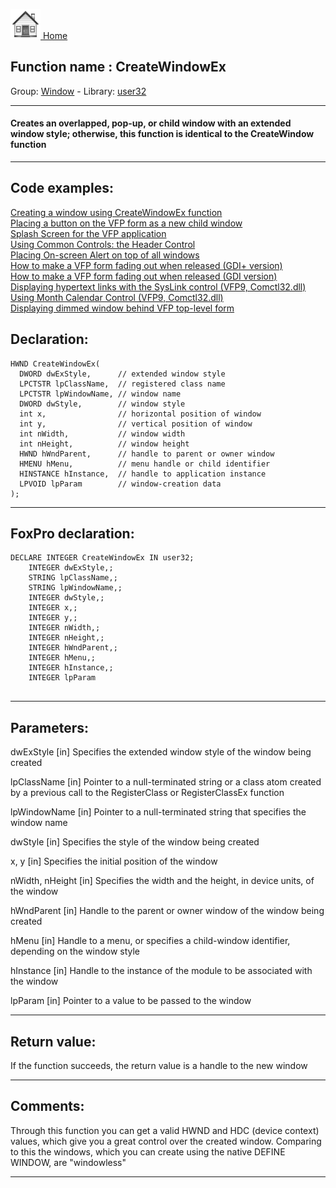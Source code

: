 [<img src="../../images/home.png"> Home ](https://github.com/VFPX/Win32API)  

## Function name : CreateWindowEx
Group: [Window](../../functions_group.md#Window)  -  Library: [user32](../../libraries.md#user32)  
***  


#### Creates an overlapped, pop-up, or child window with an extended window style; otherwise, this function is identical to the CreateWindow function
***  


## Code examples:
[Creating a window using CreateWindowEx function](../../samples/sample_050.md)  
[Placing a button on the VFP form as a new child window](../../samples/sample_274.md)  
[Splash Screen for the VFP application](../../samples/sample_294.md)  
[Using Common Controls: the Header Control](../../samples/sample_298.md)  
[Placing On-screen Alert on top of all windows](../../samples/sample_504.md)  
[How to make a VFP form fading out when released (GDI+ version)](../../samples/sample_527.md)  
[How to make a VFP form fading out when released (GDI version)](../../samples/sample_528.md)  
[Displaying hypertext links with the SysLink control (VFP9, Comctl32.dll)](../../samples/sample_559.md)  
[Using Month Calendar Control (VFP9, Comctl32.dll)](../../samples/sample_560.md)  
[Displaying dimmed window behind VFP top-level form](../../samples/sample_578.md)  

## Declaration:
```foxpro  
HWND CreateWindowEx(
  DWORD dwExStyle,      // extended window style
  LPCTSTR lpClassName,  // registered class name
  LPCTSTR lpWindowName, // window name
  DWORD dwStyle,        // window style
  int x,                // horizontal position of window
  int y,                // vertical position of window
  int nWidth,           // window width
  int nHeight,          // window height
  HWND hWndParent,      // handle to parent or owner window
  HMENU hMenu,          // menu handle or child identifier
  HINSTANCE hInstance,  // handle to application instance
  LPVOID lpParam        // window-creation data
);  
```  
***  


## FoxPro declaration:
```foxpro  
DECLARE INTEGER CreateWindowEx IN user32;
	INTEGER dwExStyle,;
	STRING lpClassName,;
	STRING lpWindowName,;
	INTEGER dwStyle,;
	INTEGER x,;
	INTEGER y,;
	INTEGER nWidth,;
	INTEGER nHeight,;
	INTEGER hWndParent,;
	INTEGER hMenu,;
	INTEGER hInstance,;
	INTEGER lpParam
  
```  
***  


## Parameters:
dwExStyle 
[in] Specifies the extended window style of the window being created

lpClassName 
[in] Pointer to a null-terminated string or a class atom created by a previous call to the RegisterClass or RegisterClassEx function

lpWindowName 
[in] Pointer to a null-terminated string that specifies the window name

dwStyle 
[in] Specifies the style of the window being created

x, y
[in] Specifies the initial position of the window

nWidth, nHeight
[in] Specifies the width and the height, in device units, of the window

hWndParent 
[in] Handle to the parent or owner window of the window being created

hMenu 
[in] Handle to a menu, or specifies a child-window identifier, depending on the window style

hInstance 
[in] Handle to the instance of the module to be associated with the window

lpParam 
[in] Pointer to a value to be passed to the window  
***  


## Return value:
If the function succeeds, the return value is a handle to the new window  
***  


## Comments:
Through this function you can get a valid HWND and HDC (device context) values, which give you a great control over the created window. Comparing to this the windows, which you can create using the native DEFINE WINDOW, are "windowless"  
  
***  

